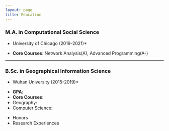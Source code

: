 ```yaml
---
layout: page
title: Education
---
```


### M.A. in Computational Social Science
* University of Chicago (2019-2021)*

+ **Core Courses**: Network Analysis(A), Advanced Programming(A-)

---

### B.Sc. in Geographical Information Science
* Wuhan University (2015-2019)*
+ **GPA**:
+ **Core Courses**:
 + Geography: 
 + Computer Science:

- Honors
- Research Experiences


